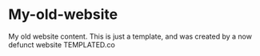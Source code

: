 # My-old-website
My old website content. This is just a template, and was created by a now defunct website TEMPLATED.co
